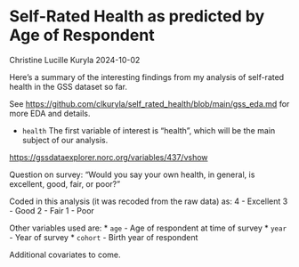 Self-Rated Health as predicted by Age of Respondent
================
Christine Lucille Kuryla
2024-10-02

Here’s a summary of the interesting findings from my analysis of
self-rated health in the GSS dataset so far.

See <https://github.com/clkuryla/self_rated_health/blob/main/gss_eda.md>
for more EDA and details.

- `health` The first variable of interest is “health”, which will be the
  main subject of our analysis.

<https://gssdataexplorer.norc.org/variables/437/vshow>

Question on survey: “Would you say your own health, in general, is
excellent, good, fair, or poor?”

Coded in this analysis (it was recoded from the raw data) as: 4 -
Excellent 3 - Good 2 - Fair 1 - Poor

Other variables used are: \* `age` - Age of respondent at time of survey
\* `year` - Year of survey \* `cohort` - Birth year of respondent

Additional covariates to come.
